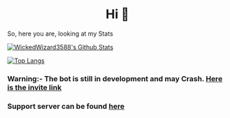 <h1 align="center">Hi 👋</h1>

So, here you are, looking at my Stats

[![WickedWizard3588's Github Stats](https://github-readme-stats.vercel.app/api?username=WickedWizard3588&count_private=true&theme=dark)](https://github.com/WickedWizard3588/WickedWizard3588#hi-there-)

[![Top Langs](https://github-readme-stats.vercel.app/api/top-langs/?username=WickedWizard3588)](https://github.com/WickedWizard3588/WickedWizard3588)

### Warning:- The bot is still in development and may Crash. [Here is the invite link](https://dsc.gg/invitexyborg)

### Support server can be found [here](https://dsc.gg/xyborg)